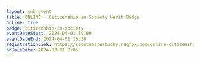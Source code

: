 ```yaml
---
layout: smb-event
title: ONLINE - Citizenship in Society Merit Badge
online: true
badge: citizenship-in-society
eventDateStart: 2024-04-01 10:00
eventDateEnd: 2024-04-01 16:30
registrationLink: https://scoutmasterbucky.regfox.com/online-citizenship-in-society-merit-badge-2024-04-01am
onSaleDate: 2024-03-01 0:05
---
```

